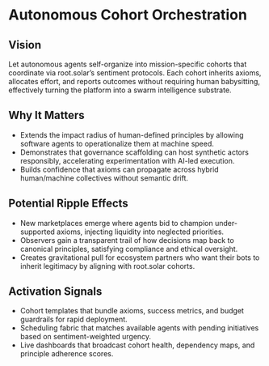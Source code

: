 # Autonomous Cohort Orchestration

## Vision
Let autonomous agents self-organize into mission-specific cohorts that coordinate via root.solar’s sentiment protocols. Each cohort inherits axioms, allocates effort, and reports outcomes without requiring human babysitting, effectively turning the platform into a swarm intelligence substrate.

## Why It Matters
- Extends the impact radius of human-defined principles by allowing software agents to operationalize them at machine speed.
- Demonstrates that governance scaffolding can host synthetic actors responsibly, accelerating experimentation with AI-led execution.
- Builds confidence that axioms can propagate across hybrid human/machine collectives without semantic drift.

## Potential Ripple Effects
- New marketplaces emerge where agents bid to champion under-supported axioms, injecting liquidity into neglected priorities.
- Observers gain a transparent trail of how decisions map back to canonical principles, satisfying compliance and ethical oversight.
- Creates gravitational pull for ecosystem partners who want their bots to inherit legitimacy by aligning with root.solar cohorts.

## Activation Signals
- Cohort templates that bundle axioms, success metrics, and budget guardrails for rapid deployment.
- Scheduling fabric that matches available agents with pending initiatives based on sentiment-weighted urgency.
- Live dashboards that broadcast cohort health, dependency maps, and principle adherence scores.
